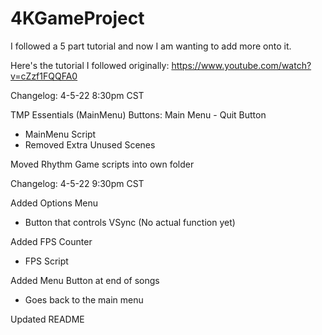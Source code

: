 # 4KGameProject

I followed a 5 part tutorial and now I am wanting to add more onto it.

Here's the tutorial I followed originally:
https://www.youtube.com/watch?v=cZzf1FQQFA0

Changelog: 4-5-22 8:30pm CST

TMP Essentials (MainMenu)
Buttons: Main Menu - Quit Button

- MainMenu Script
- Removed Extra Unused Scenes

Moved Rhythm Game scripts into own folder


Changelog: 4-5-22 9:30pm CST

Added Options Menu
- Button that controls VSync (No actual function yet)

Added FPS Counter
- FPS Script

Added Menu Button at end of songs
- Goes back to the main menu

Updated README